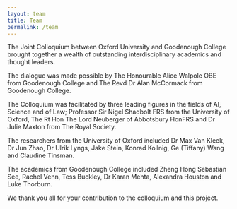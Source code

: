 ```yaml
---
layout: team
title: Team
permalink: /team
---
```


The Joint Colloquium between Oxford University and Goodenough College brought together a wealth of outstanding interdisciplinary academics and thought leaders.

The dialogue was made possible by The Honourable Alice Walpole OBE from Goodenough College and The Revd Dr Alan McCormack from Goodenough College.

The Colloquium was facilitated by three leading figures in the fields of AI, Science and of Law; Professor Sir Nigel Shadbolt FRS from the University of Oxford, The Rt Hon The Lord Neuberger of Abbotsbury HonFRS and Dr Julie Maxton from The Royal Society.

The researchers from the University of Oxford included Dr Max Van Kleek, Dr Jun Zhao, Dr Ulrik Lyngs, Jake Stein, Konrad Kollnig, Ge (Tiffany) Wang and Claudine Tinsman.

The academics from Goodenough College included Zheng Hong Sebastian See, Rachel Venn, Tess Buckley, Dr Karan Mehta, Alexandra Houston and Luke Thorburn.

We thank you all for your contribution to the colloquium and this project.
